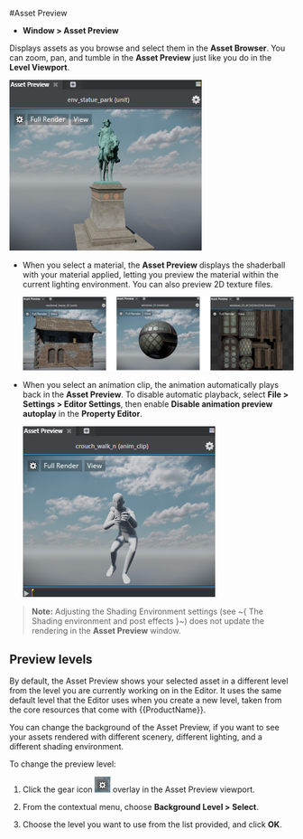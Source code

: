 #Asset Preview

- **Window > Asset Preview**

Displays assets as you browse and select them in the **Asset Browser**. You can zoom, pan, and tumble in the **Asset Preview** just like you do in the **Level Viewport**.

![](../../images/asset_preview_unit.png)

- When you select a material, the **Asset Preview** displays the shaderball with your material applied, letting you preview the material within the current lighting environment. You can also preview 2D texture files.

	![](../../images/comp_asset_preview.png)

- When you select an animation clip, the animation automatically plays back in the **Asset Preview**. To disable automatic playback, select **File > Settings > Editor Settings**, then enable **Disable animation preview autoplay** in the **Property Editor**.

	![](../../images/anim_clip_preview.png)

> **Note:** Adjusting the Shading Environment settings (see ~{ The Shading environment and post effects }~) does not update the rendering in the **Asset Preview**  window.

## Preview levels

By default, the Asset Preview shows your selected asset in a different level from the level you are currently working on in the Editor. It uses the same default level that the Editor uses when you create a new level, taken from the core resources that come with {{ProductName}}.

You can change the background of the Asset Preview, if you want to see your assets rendered with different scenery, different lighting, and a different shading environment.

To change the preview level:

1.    Click the gear icon ![](../../images/icon_assetPreview.png) overlay in the Asset Preview viewport.

1.    From the contextual menu, choose **Background Level > Select**.

1.    Choose the level you want to use from the list provided, and click **OK**.
